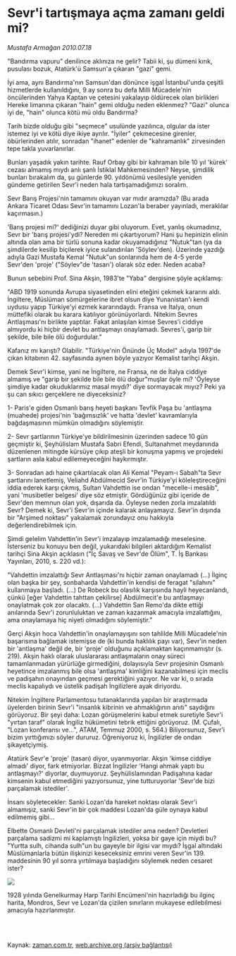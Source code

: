 # Sevr'i tartışmaya açma zamanı geldi mi?

*Mustafa Armağan 2010.07.18*

<td class="columnist-detail">
<p>"Bandırma vapuru" denilince aklınıza ne gelir? Tabii ki, şu dümeni kırık, pusulası bozuk, Atatürk'ü Samsun'a çıkaran "gazi" gemi.</p>
<p>
<div id="haberMetinDiv">
<p>İyi ama, aynı Bandırma'nın Samsun'dan dönünce işgal İstanbul'unda çeşitli hizmetlerde kullanıldığını, 9 ay sonra bu defa Milli Mücadele'nin öncülerinden Yahya Kaptan ve çetesini yakalayıp öldürecek olan birlikleri Hereke limanına çıkaran "hain" gemi olduğu neden eklenmez? "Gazi" olunca iyi de, "hain" olunca kötü mü oldu Bandırma?
<p>Tarih bizde olduğu gibi "seçmece" usulünde yazılınca, olgular da ister istemez iyi ve kötü diye ikiye ayrılır. "İyiler" çekmecesine girenler, öbürlerinden atılır, sonradan "ihanet" edenler de "kahramanlık" zirvesinden tepe takla yuvarlanırlar. 
<p>Bunları yaşadık yakın tarihte. Rauf Orbay gibi bir kahraman bile 10 yıl 'kürek' cezası almamış mıydı anlı şanlı İstiklal Mahkemesinden? Neyse, şimdilik bunları bırakalım da, şu günlerde 90. yıldönümü vesilesiyle yeniden gündeme getirilen Sevr'i neden hala tartışamadığımızı soralım.
<p>Sevr Barış Projesi'nin tamamını okuyan var mıdır aramızda? (Bu arada Ankara Ticaret Odası Sevr'in tamamını Lozan'la beraber yayınladı, meraklılar kaçırmasın.)
<p>'Barış projesi mi?' dediğinizi duyar gibi oluyorum. Evet, yanlış okumadınız, Sevr bir 'barış projesi'ydi? Nereden mi çıkartıyorum? Hani şu hepinizin elinin altında olan ama bir türlü sonuna kadar okuyamadığınız "Nutuk"tan (ya da şimdilerde kesilip biçilerek iyice sulandırılan 'Söylev'den). Üzerinde yazdığı adıyla Gazi Mustafa Kemal "Nutuk"un sonlarında hem de 4-5 yerde Sevr'den 'proje' ("Söylev"de 'tasarı') olarak söz eder. Neden acaba?
<p>Bunun sebebini Prof. Sina Akşin, 1983'te "Yaba" dergisine şöyle açıklamış:
<p>"ABD 1919 sonunda Avrupa siyasetinden elini eteğini çekmek kararını aldı. İngiltere, Müslüman sömürgelerine ibret olsun diye Yunanistan'ı kendi uydusu yapıp Türkiye'yi ezmek kararındaydı. Fransa ve İtalya, onun müttefiki olarak bu karara katılıyor görünüyorlardı. Nitekim Sevres Antlaşması'nı birlikte yaptılar. Fakat anlaşılan kimse Sevres'i ciddiye almıyordu ki hiçbir devlet bu antlaşmayı onaylamadı. Sevres'i, garip bir şekilde, bile bile ölü doğurdular."
<p>Kafanız mı karıştı? Olabilir. "Türkiye'nin Önünde Üç Model" adıyla 1997'de çıkan kitabının 42. sayfasında aynen böyle yazıyor Kemalist tarihçi Akşin. 
<p>Demek Sevr'i kimse, yani ne İngiltere, ne Fransa, ne de İtalya ciddiye almamış ve "garip bir şekilde bile bile ölü doğur"muşlar öyle mi? 
'Öyleyse şimdiye kadar okuduklarımız masal mıydı?' diye sormayacak mıyız? Peki ya şu can sıkıcı gerçeklere ne diyeceksiniz?
<p>1- Paris'e giden Osmanlı barış heyeti başkanı Tevfik Paşa bu 'antlaşma (muahede) projesi'nin 'bağımsızlık' ve hatta 'devlet' kavramlarıyla bağdaşmasının mümkün olmadığını söylemiştir.
<p>2- Sevr şartlarının Türkiye'ye bildirilmesinin üzerinden sadece 10 gün geçmiştir ki, Şeyhülislam Mustafa Sabri Efendi, Sultanahmet meydanında düzenlenen mitingde kürsüye çıkıp ateşli bir konuşma yapmış ve projedeki şartların asla kabul edilemeyeceğini haykırmıştır.
<p>3- Sonradan adı haine çıkartılacak olan Ali Kemal "Peyam-ı Sabah"ta Sevr şartlarını lanetlemiş, Veliahd Abdülmecid Sevr'in Türkiye'yi köleleştireceğini iddia ederek karşı çıkmış, Sultan Vahdettin ise ondan "mecelle-i mesâib", yani 'musibetler belgesi' diye söz etmiştir.
Gördüğünüz gibi içeride de Sevr'den memnun olan yok, dışarıda da. Öyleyse neden zorla imzalatıldı Sevr? Demek ki, Sevr'i Sevr'in içinde kalarak anlayamayız. Sevr'in dışında bir "Arşimed noktası" yakalamak zorundayız onu hakkıyla değerlendirebilmek için. 
<p>Şimdi gelelim Vahdettin'in Sevr'i imzalayıp imzalamadığı meselesine.
İsterseniz bu konuyu ben değil, yukarıdaki bilgileri aktardığım Kemalist tarihçi Sina Akşin açıklasın ("İç Savaş ve Sevr'de Ölüm", T. İş Bankası Yayınları, 2010, s. 220 vd.):
<p>"Vahdettin imzalattığı Sevr Antlaşması'nı hiçbir zaman onaylamadı (...) İlginç olan başka bir şey, sonbaharda Vahdettin'in kendisi de feragat "silahını" kullanmaya başladı. (...) De Robeck bu olasılık karşısında hayli heyecanlandı, çünkü [eğer Vahdettin tahttan çekilirse] Abdülmecit'e bu antlaşmayı onaylatmak çok zor olacaktı. (...) Vahdettin San Remo'da dikte ettiği anılarında Sevr'i zorunluluktan ve zaman kazanmak amacıyla imzalattığını, ama onaylamaya hiç niyeti olmadığını söylemiştir."
<p>Gerçi Akşin hoca Vahdettin'in onaylamayışını son tahlilde Milli Mücadele'nin başarısına bağlamak istemişse de (ki bunda haklılık payı var), Sevr'in neden bir 'antlaşma' değil de, bir 'proje' olduğunu açıklamaktan kaçınmamıştır (s. 219). Akşin haklı olarak uluslararası antlaşmaların onay süreci tamamlanmadan yürürlüğe girmediğini, dolayısıyla Sevr projesinin Osmanlı heyetince imzalanmış bile olsa 'antlaşma' kimliğini kazanabilmesi için meclis ve padişahın onayından geçmesi gerektiğini yazıyor. Ne var ki, o sırada meclis kapalıydı ve üstelik padişah İngilizlere ayak diriyordu.
<p>Nitekim İngiltere Parlamentosu tutanaklarında yapılan bir araştırmada üyelerden birinin Sevr'i "insanlık kibrinin ve ahmaklığının anıtı" saydığını görüyoruz. Bir şeyi daha: Lozan görüşmelerini kabul etmek suretiyle Sevr'i "yırtan taraf" olarak İngiliz hükümetini tebrik ettiğini görüyoruz. (M. Çufalı, "Lozan konferansı ve...", ATAM, Temmuz 2000, s. 564.) Biliyorsunuz, Sevr'i bizim yırttığımızı söyler dururuz. Öğreniyoruz ki, İngilizler de ondan şikayetçiymiş. 
<p>Atatürk Sevr'e 'proje' (tasarı) diyor, uyanmıyorlar. Akşin 'kimse ciddiye almadı' diyor, fark etmiyorlar. Bizzat İngilizler 'Hangi ahmak yaptı bu antlaşmayı?' diyorlar, duymuyoruz. Şeyhülislamından Padişahına kadar kimsenin kabul etmediğini yazıyorsunuz, yine tutturuyorlar 'Sevr'de bizi parçalamak istediler'. 
<p>İnsanı söyletecekler: Sanki Lozan'da hareket noktası olarak Sevr'i almamışız, sanki Sevr'in bir çok maddesi Lozan'da güle oynaya kabul edilmemiş gibi...
<p>Elbette Osmanlı Devleti'ni parçalamak istediler ama neden? Devletleri parçalama sadizmi mi kaplamıştı İngilizleri, yoksa bir gaye için miydi bu? "Yurtta sulh, cihanda sulh"un bu gayeyle bir ilgisi var mıydı? İşgal altındaki Müslümanlarla bütün ilişkinizi keseceksiniz emrini veren Sevr'in 139. maddesinin 90 yıl sonra yırtılmaya başladığını söylemek neden cesaret ister? 
      
<p><img border="0" src="http://web.archive.org/web/20110917094504im_/http://medya.zaman.com.tr/2010/07/18/sevr_b.jpg"/>
<p>1928 yılında Genelkurmay Harp Tarihi Encümeni'nin hazırladığı bu ilginç harita, Mondros, Sevr ve Lozan'da çizilen sınırların mukayese edilebilmesi amacıyla hazırlanmıştır.</p></p></p></p></p></p></p></p></p></p></p></p></p></p></p></p></p></p></p></p></p></div>
</p>


<p><br>
		 </br></p></td>

Kaynak: [zaman.com.tr](http://zaman.com.tr/yazar.do?yazino=1006141), [web.archive.org (arşiv bağlantısı)](http://web.archive.org/web/20110917094504/http://zaman.com.tr/yazar.do?yazino=1006141)
